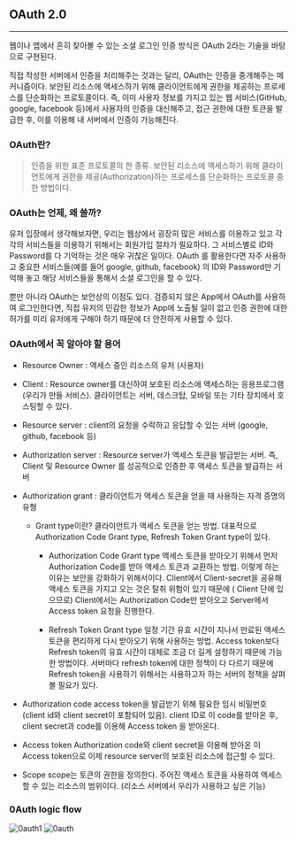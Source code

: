 ## OAuth 2.0
---

웹이나 앱에서 흔히 찾아볼 수 있는 소셜 로그인 인증 방식은 OAuth 2라는 기술을 바탕으로 구현된다. <br>

직접 작성한 서버에서 인증을 처리해주는 것과는 달리, OAuth는 인증을 중개해주는 메커니즘이다. 보안된 리소스에 액세스하기 위해 클라이언트에게 권한을 제공하는 프로세스를 단순화하는 프로토콜이다.
즉, 이미 사용자 정보를 가지고 있는 웹 서비스(GitHub, google, facebook 등)에서 사용자의 인증을 대신해주고, 접근 권한에 대한 토큰을 발급한 후, 이를 이용해 내 서버에서 인증이 가능해진다.


### OAuth란?
> 인증을 위한 표준 프로토콜의 한 종류. 보안된 리소스에 액세스하기 위해 클라이언트에게 권한을 제공(Authorization)하는 프로세스를 단순화하는 프로토콜 중 한 방법이다.


### OAuth는 언제, 왜 쓸까?
유저 입장에서 생각해보자면, 우리는 웹상에서 굉장히 많은 서비스를 이용하고 있고 각각의 서비스들을 이용하기 위해서는 회원가입 절차가 필요하다. 그 서비스별로 ID와 Password를 다 기억하는 것은 매우 귀찮은 일이다. OAuth 를 활용한다면 자주 사용하고 중요한 서비스들(예를 들어 google, github, facebook) 의 ID와 Password만 기억해 놓고 해당 서비스들을 통해서 소셜 로그인을 할 수 있다. <br>

뿐만 아니라 OAuth는 보안상의 이점도 있다. 검증되지 않은 App에서 OAuth를 사용하여 로그인한다면, 직접 유저의 민감한 정보가 App에 노출될 일이 없고 인증 권한에 대한 허가를 미리 유저에게 구해야 하기 때문에 더 안전하게 사용할 수 있다.

### OAuth에서 꼭 알아야 할 용어
+ Resource Owner : 액세스 중인 리소스의 유저 (사용자)
+ Client : Resource owner를 대신하여 보호된 리소스에 액세스하는 응용프로그램 (우리가 만들 서비스). 클라이언트는 서버, 데스크탑, 모바일 또는 기타 장치에서 호스팅할 수 있다.
+ Resource server : client의 요청을 수락하고 응답할 수 있는 서버 (google, github, facebook 등)
+ Authorization server : Resource server가 액세스 토큰을 발급받는 서버. 즉, Client 및 Resource Owner 를 성공적으로 인증한 후 액세스 토큰을 발급하는 서버
+ Authorization grant : 클라이언트가 액세스 토큰을 얻을 때 사용하는 자격 증명의 유형
  - Grant type이란?
    클라이언트가 액세스 토큰을 얻는 방법. 대표적으로 Authorization Code Grant type, Refresh Token Grant type이 있다.
    - Authorization Code Grant type
    액세스 토큰을 받아오기 위해서 먼저 Authorization Code를 받아 액세스 토큰과 교환하는 방법.
    이렇게 하는 이유는 보안을 강화하기 위해서이다. Client에서 Client-secret을 공유해 액세스 토큰을 가지고 오는 것은 탈취 위험이 있기 때문에 ( Client 단에 있으므로) Client에서는 Authorization Code만 받아오고 Server에서 Access token 요청을 진행한다.

    - Refresh Token Grant type
    일정 기간 유효 시간이 지나서 만료된 액세스 토큰을 편리하게 다시 받아오기 위해 사용하는 방법.
    Access token보다 Refresh token의 유효 시간이 대체로 조금 더 길게 설정하기 때문에 가능한 방법이다. 서버마다 refresh token에 대한 정책이 다 다르기 때문에 Refresh token을 사용하기 위해서는 사용하고자 하는 서버의 정책을 살펴볼 필요가 있다.

+ Authorization code
access token을 발급받기 위해 필요한 임시 비밀번호(client id와 client secret이 포함되어 있음). client ID로 이 code를 받아온 후, client secret과 code를 이용해 Access token 을 받아온다.
+ Access token
Authorization code와 client secret을 이용해 받아온 이 Access token으로 이제 resource server의 보호된 리소스에 접근할 수 있다.
+ Scope
scope는 토큰의 권한을 정의한다. 주어진 액세스 토큰을 사용하여 액세스할 수 있는 리소스의 범위이다. (리소스 서버에서 우리가 사용하고 싶은 기능)


### 0Auth logic flow
![0auth1]('../img/0auth2.png')
![0auth]('../img/0auth.jpeg')
